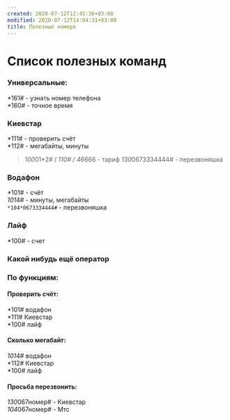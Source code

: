 ```yaml
---
created: 2020-07-12T12:45:36+03:00
modified: 2020-07-12T14:04:31+03:00
title: Полезные номера
---
```


# Список полезных команд  

### **Универсальные:**    
*161# - узнать номер телефона  
*160# - точное время  

### Киевстар  
*111# - проверить счёт  
*112# - мегабайты, минуты  
> *100*01*2# / *110# / 466*66 - тариф
> *130*0673334444# - перезвоняшка  

### Водафон  
*101# - счёт  
*101*4# - минуты, мегабайты  
`*104*0673334444#` - перезвоняшка  

### Лайф  
*100# - счет  

### Какой нибудь ещё оператор

### По функциям:  

#### Проверить счёт:  
*101# водафон  
*111# Киевстар  
*100# лайф  

#### Сколько мегабайт:  
*101*4# водафон  
*112# Киевстар  
*100# лайф  

#### Просьба перезвонить:  
*130*067номер# - Киевстар  
*104*067номер# - Мтс